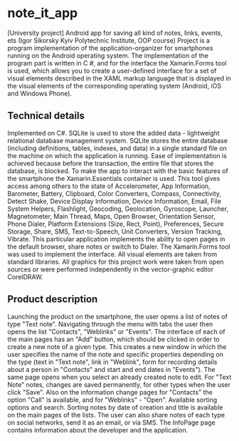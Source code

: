 # note_it_app
[University project] Android app for saving all kind of notes, links, events, ets (Igor Sikorsky Kyiv Polytechnic Institute, OOP course)
Project is a program implementation of the application-organizer for smartphones running on the Android operating system. The implementation of the program part is written in C #, and for the interface the Xamarin.Forms tool is used, which allows you to create a user-defined interface for a set of visual elements described in the XAML markup language that is displayed in the visual elements of the corresponding operating system (Android, iOS and Windows Phone).

## Technical details
Implemented on C#.
SQLite is used to store the added data - lightweight relational database management system.  SQLite stores the entire database (including definitions, tables, indexes, and data) in a single standard file on the machine on which the application is running. Ease of implementation is achieved because before the transaction, the entire file that stores the database, is blocked. 
To make the app to interact with the basic features of the smartphone the Xamarin.Essentials container is used. This tool gives access among others to the state of Accelerometer, App Information, Barometer, Battery, Clipboard, Color Converters, Compass, Connectivity, Detect Shake, Device Display Information, Device Information, Email, File System Helpers, Flashlight, Geocoding, Geolocation, Gyroscope, Launcher, Magnetometer, Main Thread, Maps, Open Browser, Orientation Sensor, Phone Dialer, Platform Extensions (Size, Rect, Point), Preferences, Secure Storage, Share, SMS, Text-to-Speech, Unit Converters, Version Tracking, Vibrate. 
This particular application implements the ability to open pages in the default browser, share notes or switch to Dialer. 
The Xamarin.Forms tool was used to implement the interface. All visual elements are taken from standard libraries. All graphics for this project work were taken from open sources or were performed independently in the vector-graphic editor CorelDRAW.

## Product description
Launching the product on the smartphone, the user opens a list of notes of type "Text note". Navigating through the menu with tabs the user then opens the list "Contacts", "Weblinks" or "Events".
The interface of each of the main pages has an "Add" button, which should be clicked in order to create a new note of a given type. This creates a new window in which the user specifies the name of the note and specific properties depending on the type (text in "Text note", link in "Weblink", form for recording details about a person in "Contacts" and start and end dates in "Events"). The same page opens when you select an already created note to edit.
For "Text Note" notes, changes are saved permanently, for other types when the user click "Save". Also on the information change pages for "Contacts" the option "Call" is available, and for "Weblinks" - "Open". Available sorting options and search. Sorting notes by date of creation and title is available on the main pages of the lists.
The user can also share notes of each type on social networks, send it as an email, or via SMS.
The InfoPage page contains information about the developer and the application.
